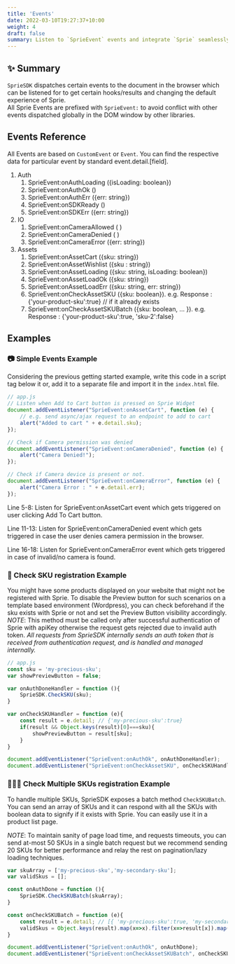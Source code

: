 ```yaml
---
title: 'Events'
date: 2022-03-10T19:27:37+10:00
weight: 4
draft: false
summary: Listen to `SprieEvent` events and integrate `Sprie` seamlessly with your app.
---
```


##  ✨ Summary
`SprieSDK` dispatches certain events to the document in the browser which can be listened for to get certain hooks/results and changing the default experience of Sprie.  
All Sprie Events are prefixed with `SprieEvent:` to avoid conflict with other events dispatched globally in the DOM window by other libraries.

## Events Reference
All Events are based on `CustomEvent` or `Event`. You can find the respective data for particular event by standard event.detail.[field].

1. Auth
   1. SprieEvent:onAuthLoading ({isLoading: boolean}) 
   2. SprieEvent:onAuthOk () 
   3. SprieEvent:onAuthErr ({err: string}) 
   4. SprieEvent:onSDKReady () 
   5. SprieEvent:onSDKErr ({err: string})
2. IO
   1. SprieEvent:onCameraAllowed ( )
   2. SprieEvent:onCameraDenied ( )
   3. SprieEvent:onCameraError ({err: string})
3. Assets
   1. SprieEvent:onAssetCart ({sku: string})
   2. SprieEvent:onAssetWishlist ({sku : string})
   3. SprieEvent:onAssetLoading ({sku: string, isLoading: boolean})
   4. SprieEvent:onAssetLoadOk ({sku: string})
   5. SprieEvent:onAssetLoadErr ({sku: string, err: string}) 
   6. SprieEvent:onCheckAssetSKU ({sku: boolean}). e.g. Response : {'your-product-sku':true} // if it already exists
   7. SprieEvent:onCheckAssetSKUBatch ({sku: boolean, … }). e.g. Response : {'your-product-sku':true, 'sku-2':false}


## Examples
### 📷 Simple Events Example
Considering the previous getting started example, write this code in a script tag below it or, add it to a separate file and import it in the `index.html` file.  
```javascript
// app.js
// Listen when Add to Cart button is pressed on Sprie Widget
document.addEventListener("SprieEvent:onAssetCart", function (e) {
    // e.g. send async/ajax request to an endpoint to add to cart
    alert("Added to cart " + e.detail.sku);
});

// Check if Camera permission was denied
document.addEventListener("SprieEvent:onCameraDenied", function (e) {
    alert("Camera Denied!");
});

// Check if Camera device is present or not.
document.addEventListener("SprieEvent:onCameraError", function (e) {
    alert("Camera Error : " + e.detail.err);
});

```
Line 5-8: Listen for SprieEvent:onAssetCart event which gets triggered on user clicking Add To Cart button.

Line 11-13: Listen for SprieEvent:onCameraDenied event which gets triggered in case the user denies camera permission in the browser.

Line 16-18: Listen for SprieEvent:onCameraError event which gets triggered in case of invalid/no camera is found.



### 🎁 Check SKU registration Example

You might have some products displayed on your website that might not be registered with Sprie. 
To disable the Preview button for such scenarios on a template based environment (Wordpress), you can check beforehand if the sku exists with Sprie or not and set the Preview Button visibility accordingly.  
_NOTE_: This method must be called only after successful authentication of Sprie with apiKey otherwise the request gets rejected due to invalid auth token. *All requests from SprieSDK internally sends an auth token that is received from authentication request, and is handled and managed internally.*

```javascript
// app.js
const sku = 'my-precious-sku'; 
var showPreviewButton = false;

var onAuthDoneHandler = function (){
    SprieSDK.CheckSKU(sku);
}

var onCheckSKUHandler = function (e){
    const result = e.detail; // {'my-precious-sku':true}
    if(result && Object.keys(result)[0]===sku){
        showPreviewButton = result[sku];
    }
}

document.addEventListener("SprieEvent:onAuthOk", onAuthDoneHandler);
document.addEventListener("SprieEvent:onCheckAssetSKU", onCheckSKUHandler);

```


### 🎁💐💝 Check Multiple SKUs registration Example

To handle multiple SKUs, SprieSDK exposes a batch method `CheckSKUBatch`. You can send an array of SKUs and it can respond with all the SKUs with boolean data to signify if it exists with Sprie. You can easily use it in a product list page.

*NOTE*: To maintain sanity of page load time, and requests timeouts, you can send at-most 50 SKUs in a single batch request but we recommend sending 20 SKUs for better performance and relay the rest on pagination/lazy loading techniques.

```javascript
var skuArray = ['my-precious-sku','my-secondary-sku']; 
var validSkus = [];

const onAuthDone = function (){
    SprieSDK.CheckSKUBatch(skuArray);
}

const onCheckSKUBatch = function (e){
    const result = e.detail; // [{ 'my-precious-sku':true, 'my-secondary-sku':false }]
    validSkus = Object.keys(result).map(x=>x).filter(x=>result[x]).map(x=>x); // validSkus=['my-precious-sku'];
}

document.addEventListener("SprieEvent:onAuthOk", onAuthDone);
document.addEventListener("SprieEvent:onCheckAssetSKUBatch", onCheckSKUBatch);

```